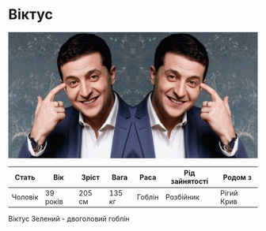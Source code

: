 # Віктус

<img src="./Viktus.jpg" height="256">

| Стать   | Вік      | Зріст  | Вага   | Раса   | Рід зайнятості | Родом з    |
| ------- | -------- | ------ | ------ | ------ | -------------- | ---------- |
| Чоловік | 39 років | 205 см | 135 кг | Гоблін | Розбійник      | Рігий Крив |

Віктус Зелений - двоголовий гоблін
